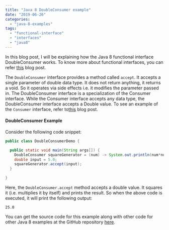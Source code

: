 ```yaml
---
title: "Java 8 DoubleConsumer example"
date: "2019-06-26"
categories: 
  - "java-8-examples"
tags: 
  - "functional-interface"
  - "interfaces"
  - "java8"
---
```


In this blog post, I will be explaining how the Java 8 functional interface DoubleConsumer works. To know more about functional interfaces, you can refer [this](https://reshmabidikar.github.io/2019/03/java-8-functional-interface.html) blog post.

The `DoubleConsumer` interface provides a method called `accept`. It accepts a single parameter of double data type. It does not return anything, it returns a void. So it operates via side effects i.e. it modifies the parameter passed in. The DoubleConsumer interface is a specialization of the Consumer interface. While the Consumer interface accepts any data type, the DoubleConsumer interface accepts a Double value. To see an example of the `Consumer` interface, refer to[this](https://reshmabidikar.github.io/2019/03/java-8-consumer-interface-example.html) blog post.

#### DoubleConsumer Example

Consider the following code snippet:

```java
public class DoubleConsumerDemo {

  public static void main(String args[]) {
    DoubleConsumer squareGenerator = (num) -> System.out.println(num*num);
    double input = 5.0;
    squareGenerator.accept(input);
  }

}

```

Here, the `DoubleConsumer.accept` method accepts a double value. It squares it (i.e. multiplies it by itself) and prints the result. So when the above code is executed, it will print the following output:

```
25.0
```

You can get the source code for this example along with other code for other Java 8 examples at the GitHub repository [here](https://github.com/reshmabidikar/Java8Demo).
